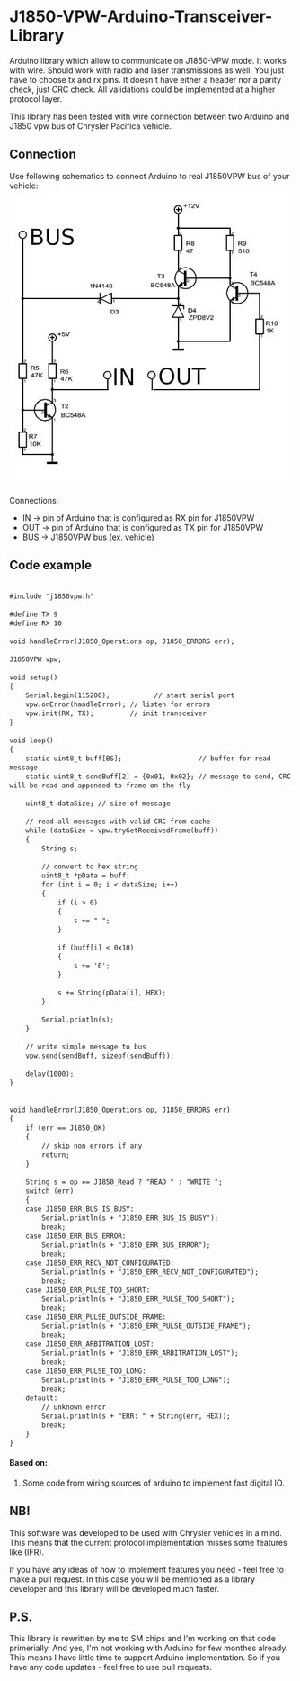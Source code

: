# J1850-VPW-Arduino-Transceiver-Library
Arduino library which allow to communicate on J1850-VPW mode.
It works with wire. Should work with radio and laser transmissions as well.
You just have to choose tx and rx pins.
It doesn't have either a header nor a parity check, just CRC check. 
All validations could be implemented at a higher protocol layer.

This library has been tested with wire connection between two Arduino and J1850 vpw bus of Chrysler Pacifica vehicle. 

## Connection
Use following schematics to connect Arduino to real J1850VPW bus of your vehicle:
![schematics](img/schematics.jpg)

Connections:
* IN -> pin of Arduino that is configured as RX pin for J1850VPW
* OUT -> pin of Arduino that is configured as TX pin for J1850VPW
* BUS -> J1850VPW bus (ex. vehicle)

## Code example
~~~~

#include "j1850vpw.h"

#define TX 9
#define RX 10

void handleError(J1850_Operations op, J1850_ERRORS err);

J1850VPW vpw;

void setup()
{
    Serial.begin(115200);           // start serial port
    vpw.onError(handleError); // listen for errors
    vpw.init(RX, TX);         // init transceiver
}

void loop()
{
    static uint8_t buff[BS];                   // buffer for read message
    static uint8_t sendBuff[2] = {0x01, 0x02}; // message to send, CRC will be read and appended to frame on the fly

    uint8_t dataSize; // size of message

    // read all messages with valid CRC from cache
    while (dataSize = vpw.tryGetReceivedFrame(buff))
    {
        String s;

        // convert to hex string
        uint8_t *pData = buff;
        for (int i = 0; i < dataSize; i++)
        {
            if (i > 0)
            {
                s += " ";
            }

            if (buff[i] < 0x10)
            {
                s += '0';
            }

            s += String(pData[i], HEX);
        }

        Serial.println(s);
    }

    // write simple message to bus
    vpw.send(sendBuff, sizeof(sendBuff));

    delay(1000);
}


void handleError(J1850_Operations op, J1850_ERRORS err)
{
    if (err == J1850_OK)
    {
        // skip non errors if any
        return;
    }

    String s = op == J1850_Read ? "READ " : "WRITE ";
    switch (err)
    {
    case J1850_ERR_BUS_IS_BUSY:
        Serial.println(s + "J1850_ERR_BUS_IS_BUSY");
        break;
    case J1850_ERR_BUS_ERROR:
        Serial.println(s + "J1850_ERR_BUS_ERROR");
        break;
    case J1850_ERR_RECV_NOT_CONFIGURATED:
        Serial.println(s + "J1850_ERR_RECV_NOT_CONFIGURATED");
        break;
    case J1850_ERR_PULSE_TOO_SHORT:
        Serial.println(s + "J1850_ERR_PULSE_TOO_SHORT");
        break;
    case J1850_ERR_PULSE_OUTSIDE_FRAME:
        Serial.println(s + "J1850_ERR_PULSE_OUTSIDE_FRAME");
        break;
    case J1850_ERR_ARBITRATION_LOST:
        Serial.println(s + "J1850_ERR_ARBITRATION_LOST");
        break;
    case J1850_ERR_PULSE_TOO_LONG:
        Serial.println(s + "J1850_ERR_PULSE_TOO_LONG");
        break;
    default:
        // unknown error
        Serial.println(s + "ERR: " + String(err, HEX));
        break;
    }
}
~~~~

#### Based on:
1. Some code from wiring sources of arduino to implement fast digital IO.

## NB!
This software was developed to be used with Chrysler vehicles in a mind. This means that the current protocol implementation misses some features like (IFR).

If you have any ideas of how to implement features you need - feel free to make a pull request. In this case you will be mentioned as a library developer and this library will be developed much faster.

## P.S.
This library is rewritten by me to SM chips and I'm working on that code primerially. And yes, I'm not working with Arduino for few monthes already.
This means I have little time to support Arduino implementation. So if you have any code updates - feel free to use pull requests.
